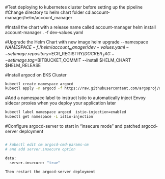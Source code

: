 #Test deploying to kubernetes cluster before setting up the pipeline
#Change directory to helm chart folder
cd account-manager/helm/account_manager

#Install the chart with a release name called account-manager 
helm install account-manager  .  -f dev-values.yaml

#Upgrade the Helm Chart with new image 
helm upgrade --namespace $NAMESPACE  -f  ./helm/account_manager/dev-values.yaml --set image.repository=$ECR_REGISTRY/$DOCKER_TAG  --set image.tag=$BITBUCKET_COMMIT --install $HELM_CHART $HELM_RELEASE

#Install argocd on EKS Cluster

```bash
kubectl create namespace argocd
kubectl apply -n argocd -f https://raw.githubusercontent.com/argoproj/argo-cd/stable/manifests/install.yaml
```

#Add a namespace label to instruct Istio to automatically inject Envoy sidecar proxies when you deploy your application later
```bash
kubectl label namespace argocd  istio-injection=enabled
kubectl get namespace -L istio-injection

```

#Configure argocd-server to start in “insecure mode” and patched argocd-server deployment

```bash

# kubectl edit cm argocd-cmd-params-cm
# and add server.insecure option

data:
  server.insecure: "true"
  
Then restart the argocd-server deployment
```

